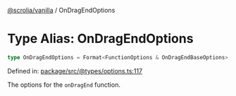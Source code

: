 [@scrolia/vanilla](../README.md) / OnDragEndOptions

# Type Alias: OnDragEndOptions

```ts
type OnDragEndOptions = Format<FunctionOptions & OnDragEndBaseOptions>;
```

Defined in: [package/src/@types/options.ts:117](https://github.com/scrolia/vanilla/blob/09c160783f9b3be547e821e51618c289c7500171/package/src/@types/options.ts#L117)

The options for the `onDragEnd` function.
